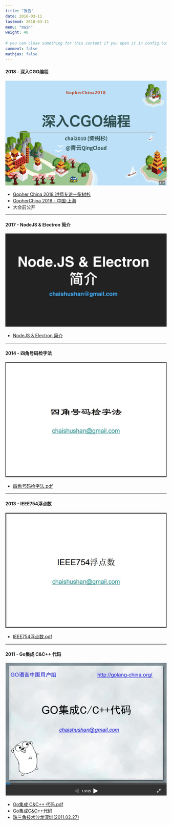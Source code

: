 ```yaml
---
title: "报告"
date: 2018-03-11
lastmod: 2018-03-11
menu: "main"
weight: 40

# you can close something for this content if you open it in config.toml.
comment: false
mathjax: false
---
```


#### 2018 - 深入CGO编程

![深入CGO编程](/images/gopherchina2018-chai2010-cgo.jpg)

- [Gopher China 2018 讲师专访－柴树杉](/post/gopherchina/gopherchina2018-chai2010/)
- [GopherChina 2018 - 中国·上海](http://2018.gopherchina.org)
- 大会前公开

----------


#### 2017 - NodeJS & Electron 简介

![](/images/talks-nodejs.jpg)

- [NodeJS & Electron 简介](/talks/nodejs/index.html)

----------

#### 2014 - 四角号码检字法

![](/images/talks-4c.jpg)

- [四角号码检字法.pdf](/talks/四角号码检字法.pdf)

----------

#### 2013 - IEEE754浮点数

![](/images/talks-ieee754.jpg)

- [IEEE754浮点数.pdf](/talks/IEEE754浮点数.pdf)

----------

#### 2011 - Go集成 C&C++ 代码

![](/images/talks-cgo-sz2011.png)

- [Go集成 C&C++ 代码.pdf](/talks/cgo-sz2011.pdf)
- [Go集成C&C++代码](https://www.slideshare.net/yashi88/gocc)
- [珠三角技术沙龙深圳(2011.02.27)](https://www.flickr.com/photos/yashi88/sets/72157626155161952/with/5482309510/)
